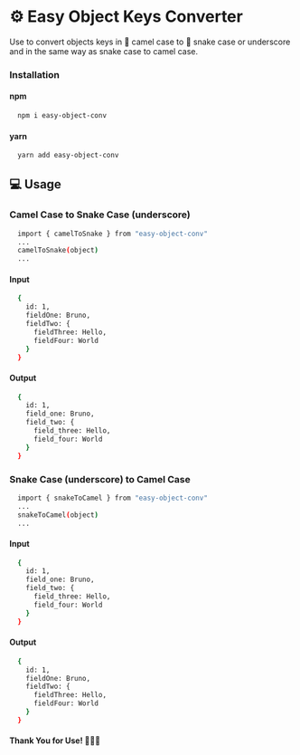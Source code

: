 # ⚙️ Easy Object Keys Converter

Use to convert objects keys in 🐪 camel case to 🐍 snake case or underscore and in the same way as snake case to camel case.

### Installation

#### npm

```sh
  npm i easy-object-conv
```

#### yarn

```sh
  yarn add easy-object-conv
```

## 💻 Usage

### Camel Case to Snake Case (underscore)

```sh
  import { camelToSnake } from "easy-object-conv"
  ...
  camelToSnake(object)
  ...
```

#### Input

```sh
  {
    id: 1,
    fieldOne: Bruno,
    fieldTwo: {
      fieldThree: Hello,
      fieldFour: World
    }
  }
```

#### Output

```sh
  {
    id: 1,
    field_one: Bruno,
    field_two: {
      field_three: Hello,
      field_four: World
    }
  }
```

### Snake Case (underscore) to Camel Case

```sh
  import { snakeToCamel } from "easy-object-conv"
  ...
  snakeToCamel(object)
  ...
```

#### Input

```sh
  {
    id: 1,
    field_one: Bruno,
    field_two: {
      field_three: Hello,
      field_four: World
    }
  }
```

#### Output

```sh
  {
    id: 1,
    fieldOne: Bruno,
    fieldTwo: {
      fieldThree: Hello,
      fieldFour: World
    }
  }
```

#### Thank You for Use! 🧑🏻‍💻
